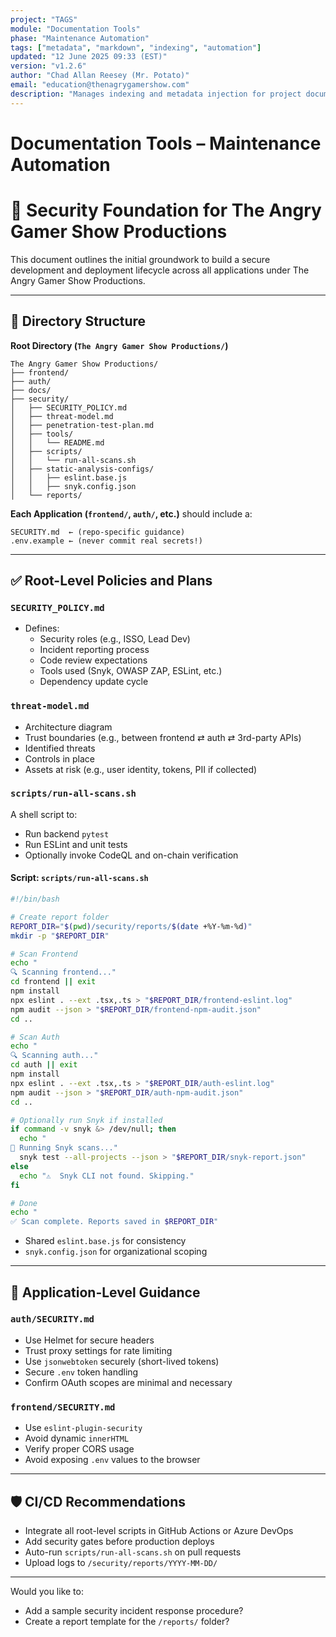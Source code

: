 ```yaml
---
project: "TAGS"
module: "Documentation Tools"
phase: "Maintenance Automation"
tags: ["metadata", "markdown", "indexing", "automation"]
updated: "12 June 2025 09:33 (EST)"
version: "v1.2.6"
author: "Chad Allan Reesey (Mr. Potato)"
email: "education@thenagrygamershow.com"
description: "Manages indexing and metadata injection for project documentation."
---
```


# Documentation Tools – Maintenance Automation
# 🔐 Security Foundation for The Angry Gamer Show Productions

This document outlines the initial groundwork to build a secure development and deployment lifecycle across all applications under The Angry Gamer Show Productions.

---

## 📁 Directory Structure

**Root Directory (`The Angry Gamer Show Productions/`)**
```
The Angry Gamer Show Productions/
├── frontend/
├── auth/
├── docs/
├── security/
│   ├── SECURITY_POLICY.md
│   ├── threat-model.md
│   ├── penetration-test-plan.md
│   ├── tools/
│   │   └── README.md
│   ├── scripts/
│   │   └── run-all-scans.sh
│   ├── static-analysis-configs/
│   │   ├── eslint.base.js
│   │   ├── snyk.config.json
│   └── reports/
```

**Each Application (`frontend/`, `auth/`, etc.)** should include a:
```
SECURITY.md  ← (repo-specific guidance)
.env.example ← (never commit real secrets!)
```

---

## ✅ Root-Level Policies and Plans

### `SECURITY_POLICY.md`
- Defines:
  - Security roles (e.g., ISSO, Lead Dev)
  - Incident reporting process
  - Code review expectations
  - Tools used (Snyk, OWASP ZAP, ESLint, etc.)
  - Dependency update cycle

### `threat-model.md`
- Architecture diagram
- Trust boundaries (e.g., between frontend ⇄ auth ⇄ 3rd-party APIs)
- Identified threats
- Controls in place
- Assets at risk (e.g., user identity, tokens, PII if collected)

### `scripts/run-all-scans.sh`
A shell script to:
- Run backend `pytest`
- Run ESLint and unit tests
- Optionally invoke CodeQL and on-chain verification

#### Script: `scripts/run-all-scans.sh`
```bash
#!/bin/bash

# Create report folder
REPORT_DIR="$(pwd)/security/reports/$(date +%Y-%m-%d)"
mkdir -p "$REPORT_DIR"

# Scan Frontend
echo "
🔍 Scanning frontend..."
cd frontend || exit
npm install
npx eslint . --ext .tsx,.ts > "$REPORT_DIR/frontend-eslint.log"
npm audit --json > "$REPORT_DIR/frontend-npm-audit.json"
cd ..

# Scan Auth
echo "
🔍 Scanning auth..."
cd auth || exit
npm install
npx eslint . --ext .tsx,.ts > "$REPORT_DIR/auth-eslint.log"
npm audit --json > "$REPORT_DIR/auth-npm-audit.json"
cd ..

# Optionally run Snyk if installed
if command -v snyk &> /dev/null; then
  echo "
🚨 Running Snyk scans..."
  snyk test --all-projects --json > "$REPORT_DIR/snyk-report.json"
else
  echo "⚠️  Snyk CLI not found. Skipping."
fi

# Done
echo "
✅ Scan complete. Reports saved in $REPORT_DIR"
```

- Shared `eslint.base.js` for consistency
- `snyk.config.json` for organizational scoping

---

## 🧾 Application-Level Guidance

### `auth/SECURITY.md`
- Use Helmet for secure headers
- Trust proxy settings for rate limiting
- Use `jsonwebtoken` securely (short-lived tokens)
- Secure `.env` token handling
- Confirm OAuth scopes are minimal and necessary

### `frontend/SECURITY.md`
- Use `eslint-plugin-security`
- Avoid dynamic `innerHTML`
- Verify proper CORS usage
- Avoid exposing `.env` values to the browser

---

## 🛡️ CI/CD Recommendations
- Integrate all root-level scripts in GitHub Actions or Azure DevOps
- Add security gates before production deploys
- Auto-run `scripts/run-all-scans.sh` on pull requests
- Upload logs to `/security/reports/YYYY-MM-DD/`

---

Would you like to:
- Add a sample security incident response procedure?
- Create a report template for the `/reports/` folder?

